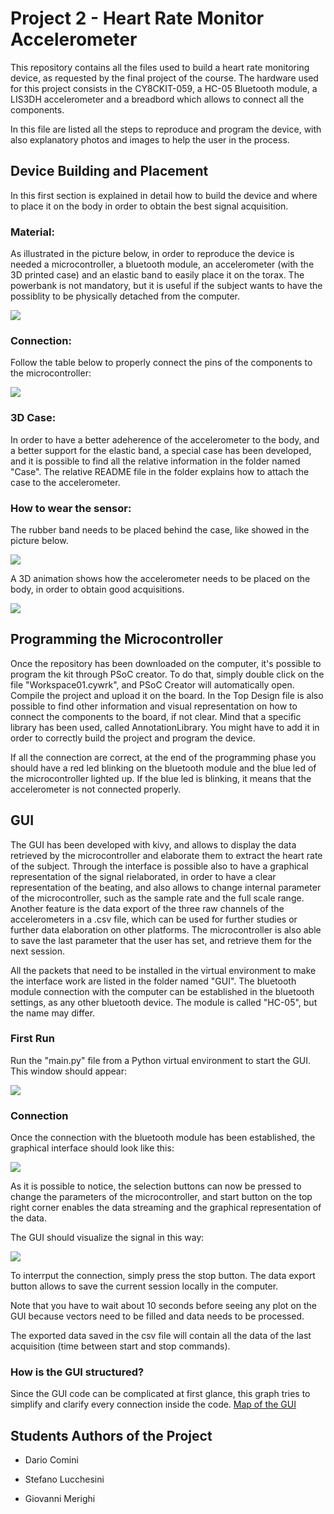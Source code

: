 # Project 2 - Heart Rate Monitor Accelerometer
This repository contains all the files used to build a heart rate monitoring device, as requested by the final project of the course. The hardware used for this project consists in the CY8CKIT-059, a HC-05 Bluetooth module, a LIS3DH accelerometer and a breadbord which allows to connect all the components.

In this file are listed all the steps to reproduce and program the device, with also explanatory photos and images to help the user in the process.

## Device Building and Placement
In this first section is explained in detail how to build the device and where to place it on the body in order to obtain the best signal acquisition.

### Material:

As illustrated in the picture below, in order to reproduce the device is needed a microcontroller, a bluetooth module, an accelerometer (with the 3D printed case) and an elastic band to easily place it on the torax. The powerbank is not mandatory, but it is useful if the subject wants to have the possiblity to be physically detached from the computer.

![](/Photos/setup.jpg)

### Connection:

Follow the table below to properly connect the pins of the components to the microcontroller:

![](/Photos/pins.PNG)

### 3D Case:

In order to have a better adeherence of the accelerometer to the body, and a better support for the elastic band, a special case has been developed, and it is possible to find all the relative information in the folder named "Case". 
The relative README file in the folder explains how to attach the case to the accelerometer.

### How to wear the sensor:

The rubber band needs to be placed behind the case, like showed in the picture below. 

![](/Photos/band.jpg)

A 3D animation shows how the accelerometer needs to be placed on the body, in order to obtain good acquisitions.

![](/Photos/3DModel.gif)


## Programming the Microcontroller

Once the repository has been downloaded on the computer, it's possible to program the kit through PSoC creator. To do that, simply double click on the file "Workspace01.cywrk",  and PSoC Creator will automatically open. Compile the project and upload it on the board. In the Top Design file is also possible to find other information and visual representation on how to connect the components to the board, if not clear.
Mind that a specific library has been used, called AnnotationLibrary. You might have to add it in order to correctly build the project and program the device.

If all the connection are correct, at the end of the programming phase you should have a red led blinking on the bluetooth module and the blue led of the microcontroller lighted up. If the blue led is blinking, it means that the accelerometer is not connected properly.

## GUI

The GUI has been developed with kivy, and allows to display the data retrieved by the microcontroller and elaborate them to extract the heart rate of the subject. Through the interface is possible also to have a graphical representation of the signal rielaborated, in order to have a clear representation of the beating, and also allows to change internal parameter of the microcontroller, such as the sample rate and the full scale range. Another feature is the data export of the three raw channels of the accelerometers in a .csv file, which can be used for further studies or further data elaboration on other platforms.
The microcontroller is also able to save the last parameter that the user has set, and retrieve them for the next session.

All the packets that need to be installed in the virtual environment to make the interface work are listed in the folder named "GUI". The bluetooth module connection with the computer can be established in the bluetooth settings, as any other bluetooth device. The module is called "HC-05", but the name may differ.

### First Run

Run the "main.py" file from a Python virtual environment to start the GUI. This window should appear:

![](/Photos/start.png)

### Connection

Once the connection with the bluetooth module has been established, the graphical interface should look like this:

![](/Photos/connection.png)

As it is possible to notice, the selection buttons can now be pressed to change the parameters of the microcontroller, and start button on the top right corner enables the data streaming and the graphical representation of the data.

The GUI should visualize the signal in this way:

![](/Photos/signal.png)

To interrput the connection, simply press the stop button. The data export button allows to save the current session locally in the computer.

Note that you have to wait about 10 seconds before seeing any plot on the GUI because vectors need to be filled and data needs to be processed.

The exported data saved in the csv file will contain all the data of the last acquisition (time between start and stop commands).

### How is the GUI structured?

Since the GUI code can be complicated at first glance, this graph tries to simplify and clarify every connection inside the code.
[Map of the GUI](https://miro.com/app/board/o9J_lDBEVHY=/)

## Students Authors of the Project

* Dario Comini

* Stefano Lucchesini

* Giovanni Merighi

